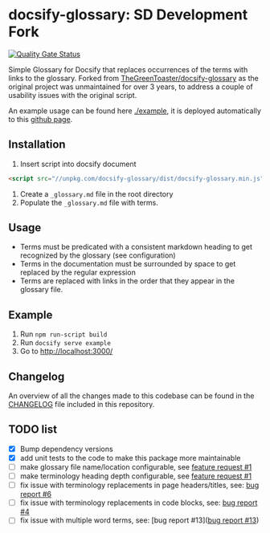 # docsify-glossary: SD Development Fork

[![Quality Gate Status](https://sonarcloud.io/api/project_badges/measure?project=stijn-dejongh_docsify-glossary&metric=alert_status)](https://sonarcloud.io/summary/new_code?id=stijn-dejongh_docsify-glossary)

Simple Glossary for Docsify that replaces occurrences of the terms with links to the glossary.
Forked from [TheGreenToaster/docsify-glossary](https://github.com/TheGreenToaster/docsify-glossary) as the original
project was unmaintained for over 3 years, to address a couple of usability issues with the original script.

An example usage can be found here [./example](./example), it is deployed automatically to this [github page](https://stijn-dejongh.github.io/docsify-glossary/#/).

## Installation

1. Insert script into docsify document

```html
<script src="//unpkg.com/docsify-glossary/dist/docsify-glossary.min.js"></script>
```

1. Create a `_glossary.md` file in the root directory
2. Populate the `_glossary.md` file with terms.

## Usage

* Terms must be predicated with a consistent markdown heading to get recognized by the glossary (see configuration)
* Terms in the documentation must be surrounded by space to get replaced by the regular expression
* Terms are replaced with links in the order that they appear in the glossary file.

## Example

1. Run `npm run-script build`
2. Run `docsify serve example`
3. Go to [http://localhost:3000/]()

## Changelog

An overview of all the changes made to this codebase can be found in the [CHANGELOG](./CHANGELOG.md) file included in this repository.

## TODO list

* [x] Bump dependency versions
* [x] add unit tests to the code to make this package more maintainable
* [ ] make glossary file name/location configurable, see [feature request #1](https://github.com/TheGreenToaster/docsify-glossary/issues/1)
* [ ] make terminology heading depth configurable, see [feature request #1](https://github.com/TheGreenToaster/docsify-glossary/issues/1)
* [ ] fix issue with terminology replacements in page headers/titles, see: [bug report #6](https://github.com/TheGreenToaster/docsify-glossary/issues/6)
* [ ] fix issue with terminology replacements in code blocks, see: [bug report #4](https://github.com/TheGreenToaster/docsify-glossary/issues/4)
* [ ] fix issue with multiple word terms, see: [bug report #13]([bug report #13](https://github.com/TheGreenToaster/docsify-glossary/issues/13))
